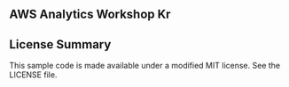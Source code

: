 ## AWS Analytics Workshop Kr



## License Summary

This sample code is made available under a modified MIT license. See the LICENSE file.
